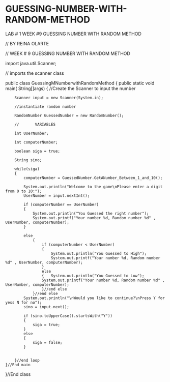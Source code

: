 GUESSING-NUMBER-WITH-RANDOM-METHOD
==================================

LAB # 1 WEEK #9  GUESSING NUMBER WITH RANDOM METHOD


//  	BY REINA OLARTE

//		WEEK # 9	GUESSING NUMBER WITH RANDOM  METHOD


import java.util.Scanner;

// imports the scanner class

public class GuessingMNumberwithRandomMethod 
{
	public static void main( String[]args)
	{
		//Create the Scanner to input the number
		
		Scanner input = new Scanner(System.in);

		//instantiate random number
		
		RandomNumber GuessedNumber = new RandomNumber();

		//		 VARIABLES
		
		int UserNumber;
		
		int computerNumber;
		
		boolean siga = true;
		
		String sino;

		while(siga)
		{
			computerNumber = GuessedNumber.GetANumber_Between_1_and_10();

			System.out.println("Welcome to the game\nPlease enter a digit from 0 to 10:");
			UserNumber = input.nextInt();

			if (computerNumber == UserNumber)
			{
				System.out.println("You Guessed the right number");
				System.out.printf("Your number %d, Random number %d" , UserNumber, computerNumber);
			}

			else
				{
					if (computerNumber < UserNumber)
					{
						System.out.println("You Guessed to High");
						System.out.printf("Your number %d, Random number %d" , UserNumber, computerNumber);
					}
					else
					{	System.out.println("You Guessed to Low");
					System.out.printf("Your number %d, Random number %d" , UserNumber, computerNumber);
					}//end else	
				}//end else
			System.out.println("\nWould you like to continue?\nPress Y for yess N for no");
			sino = input.next();

			if (sino.toUpperCase().startsWith("Y"))
			{
				siga = true;
			}
			else
			{
				siga = false;
			}


		}//end loop
	}//End main

}//End class
